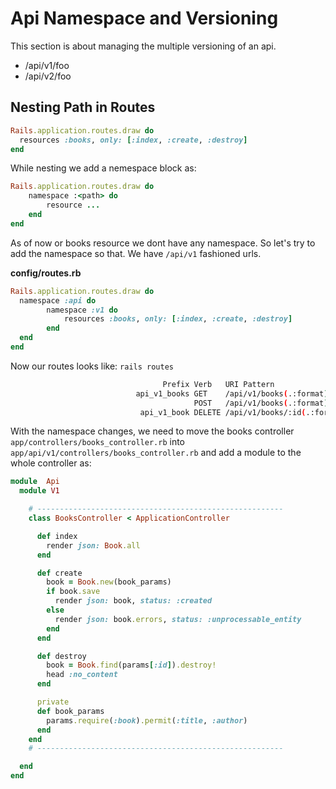 # Api Namespace and Versioning

This section is about managing the multiple versioning of an api. 
- /api/v1/foo
- /api/v2/foo

## Nesting Path in Routes

```rb
Rails.application.routes.draw do
  resources :books, only: [:index, :create, :destroy]
end
```

While nesting we add a nemespace block as:

```rb
Rails.application.routes.draw do
    namespace :<path> do
        resource ...
    end
end
```

As of now or books resource we dont have any namespace. So let's try to add the namespace so that. We have `/api/v1` fashioned urls.

**config/routes.rb**
```rb
Rails.application.routes.draw do
  namespace :api do
        namespace :v1 do
            resources :books, only: [:index, :create, :destroy]
        end
  end
end
```

Now our routes looks like: `rails routes`

```sh
                                  Prefix Verb   URI Pattern                                                                                       Controller#Action
                            api_v1_books GET    /api/v1/books(.:format)                                                                           api/v1/books#index
                                         POST   /api/v1/books(.:format)                                                                           api/v1/books#create
                             api_v1_book DELETE /api/v1/books/:id(.:format)                                                                       api/v1/books#destroy
```

With the namespace changes, we need to move the books controller `app/controllers/books_controller.rb` into `app/api/v1/controllers/books_controller.rb` and add a module to the whole controller as:

```rb
module  Api
  module V1

    # -------------------------------------------------------
    class BooksController < ApplicationController

      def index
        render json: Book.all
      end

      def create
        book = Book.new(book_params)
        if book.save
          render json: book, status: :created
        else
          render json: book.errors, status: :unprocessable_entity
        end
      end

      def destroy
        book = Book.find(params[:id]).destroy!
        head :no_content
      end

      private
      def book_params
        params.require(:book).permit(:title, :author)
      end
    end
    # -------------------------------------------------------

  end
end

```
